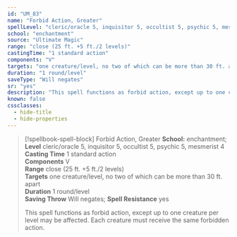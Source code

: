 ```yaml
---
id: "UM_83"
name: "Forbid Action, Greater"
spellLevel: "cleric/oracle 5, inquisitor 5, occultist 5, psychic 5, mesmerist 4"
school: "enchantment"
source: "Ultimate Magic"
range: "close (25 ft. +5 ft./2 levels)"
castingTime: "1 standard action"
components: "V"
targets: "one creature/level, no two of which can be more than 30 ft. apart"
duration: "1 round/level"
saveType: "Will negates"
sr: "yes"
description: "This spell functions as forbid action, except up to one creature per level may be affected. Each creature must receive the same forbidden action."
known: false
cssclasses:
  - hide-title
  - hide-properties
---
```


> [!spellbook-spell-block] Forbid Action, Greater
> **School:** enchantment; **Level** cleric/oracle 5, inquisitor 5, occultist 5, psychic 5, mesmerist 4
> **Casting Time** 1 standard action  
> **Components** V  
> **Range** close (25 ft. +5 ft./2 levels)  
> **Targets** one creature/level, no two of which can be more than 30 ft. apart  
> **Duration** 1 round/level  
> **Saving Throw** Will negates; **Spell Resistance** yes
> 
> This spell functions as forbid action, except up to one creature per level may be affected. Each creature must receive the same forbidden action.